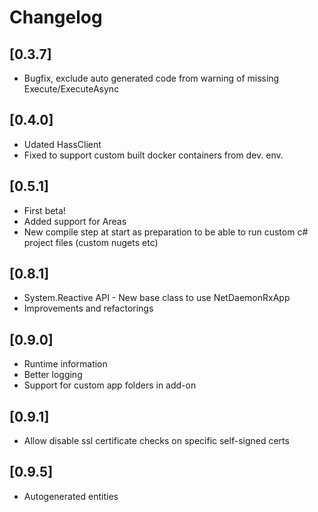 # Changelog

## [0.3.7]

- Bugfix, exclude auto generated code from warning of missing Execute/ExecuteAsync

## [0.4.0]

- Udated HassClient
- Fixed to support custom built docker containers from dev. env.

## [0.5.1]

- First beta!
- Added support for Areas
- New compile step at start as preparation to be able to run custom c# project files (custom nugets etc)

## [0.8.1]

- System.Reactive API - New base class to use NetDaemonRxApp
- Improvements and refactorings

## [0.9.0]

- Runtime information
- Better logging
- Support for custom app folders in add-on

## [0.9.1]

- Allow disable ssl certificate checks on specific self-signed certs

## [0.9.5]

- Autogenerated entities
